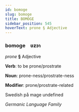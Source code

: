 ```yaml
---
id: bomoge
slug: bomoge
title: BOMOGE
sidebar_position: 545
hoverText: prone § Adjective
---
```


### bomoge&emsp;<span kind="abugida">ʋƶꜿɿ</span>

*prone* **§** Adjective

**Verb**: to be prone/prostrate

**Noun**: prone-ness/prostrate-ness

**Modifier**: prone/prostrate-related

Swedish på mage undefined

*Germanic Language Family*